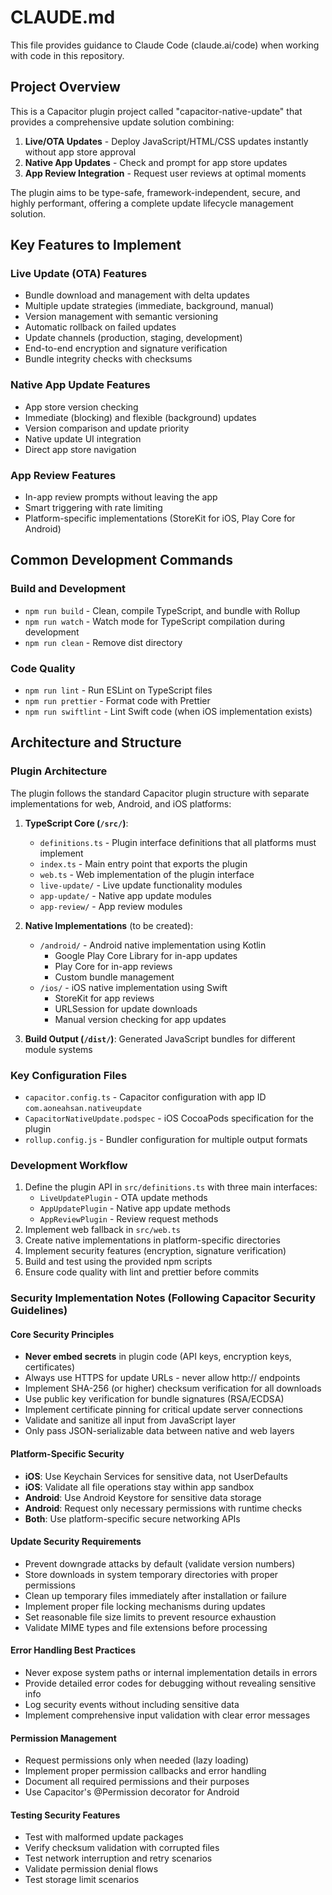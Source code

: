 # CLAUDE.md

This file provides guidance to Claude Code (claude.ai/code) when working with code in this repository.

## Project Overview

This is a Capacitor plugin project called "capacitor-native-update" that provides a comprehensive update solution combining:

1. **Live/OTA Updates** - Deploy JavaScript/HTML/CSS updates instantly without app store approval
2. **Native App Updates** - Check and prompt for app store updates
3. **App Review Integration** - Request user reviews at optimal moments

The plugin aims to be type-safe, framework-independent, secure, and highly performant, offering a complete update lifecycle management solution.

## Key Features to Implement

### Live Update (OTA) Features

- Bundle download and management with delta updates
- Multiple update strategies (immediate, background, manual)
- Version management with semantic versioning
- Automatic rollback on failed updates
- Update channels (production, staging, development)
- End-to-end encryption and signature verification
- Bundle integrity checks with checksums

### Native App Update Features

- App store version checking
- Immediate (blocking) and flexible (background) updates
- Version comparison and update priority
- Native update UI integration
- Direct app store navigation

### App Review Features

- In-app review prompts without leaving the app
- Smart triggering with rate limiting
- Platform-specific implementations (StoreKit for iOS, Play Core for Android)

## Common Development Commands

### Build and Development

- `npm run build` - Clean, compile TypeScript, and bundle with Rollup
- `npm run watch` - Watch mode for TypeScript compilation during development
- `npm run clean` - Remove dist directory

### Code Quality

- `npm run lint` - Run ESLint on TypeScript files
- `npm run prettier` - Format code with Prettier
- `npm run swiftlint` - Lint Swift code (when iOS implementation exists)

## Architecture and Structure

### Plugin Architecture

The plugin follows the standard Capacitor plugin structure with separate implementations for web, Android, and iOS platforms:

1. **TypeScript Core (`/src/`)**:
   - `definitions.ts` - Plugin interface definitions that all platforms must implement
   - `index.ts` - Main entry point that exports the plugin
   - `web.ts` - Web implementation of the plugin interface
   - `live-update/` - Live update functionality modules
   - `app-update/` - Native app update modules
   - `app-review/` - App review modules

2. **Native Implementations** (to be created):
   - `/android/` - Android native implementation using Kotlin
     - Google Play Core Library for in-app updates
     - Play Core for in-app reviews
     - Custom bundle management
   - `/ios/` - iOS native implementation using Swift
     - StoreKit for app reviews
     - URLSession for update downloads
     - Manual version checking for app updates

3. **Build Output (`/dist/`)**: Generated JavaScript bundles for different module systems

### Key Configuration Files

- `capacitor.config.ts` - Capacitor configuration with app ID `com.aoneahsan.nativeupdate`
- `CapacitorNativeUpdate.podspec` - iOS CocoaPods specification for the plugin
- `rollup.config.js` - Bundler configuration for multiple output formats

### Development Workflow

1. Define the plugin API in `src/definitions.ts` with three main interfaces:
   - `LiveUpdatePlugin` - OTA update methods
   - `AppUpdatePlugin` - Native app update methods
   - `AppReviewPlugin` - Review request methods
2. Implement web fallback in `src/web.ts`
3. Create native implementations in platform-specific directories
4. Implement security features (encryption, signature verification)
5. Build and test using the provided npm scripts
6. Ensure code quality with lint and prettier before commits

### Security Implementation Notes (Following Capacitor Security Guidelines)

#### Core Security Principles

- **Never embed secrets** in plugin code (API keys, encryption keys, certificates)
- Always use HTTPS for update URLs - never allow http:// endpoints
- Implement SHA-256 (or higher) checksum verification for all downloads
- Use public key verification for bundle signatures (RSA/ECDSA)
- Implement certificate pinning for critical update server connections
- Validate and sanitize all input from JavaScript layer
- Only pass JSON-serializable data between native and web layers

#### Platform-Specific Security

- **iOS**: Use Keychain Services for sensitive data, not UserDefaults
- **iOS**: Validate all file operations stay within app sandbox
- **Android**: Use Android Keystore for sensitive data storage
- **Android**: Request only necessary permissions with runtime checks
- **Both**: Use platform-specific secure networking APIs

#### Update Security Requirements

- Prevent downgrade attacks by default (validate version numbers)
- Store downloads in system temporary directories with proper permissions
- Clean up temporary files immediately after installation or failure
- Implement proper file locking mechanisms during updates
- Set reasonable file size limits to prevent resource exhaustion
- Validate MIME types and file extensions before processing

#### Error Handling Best Practices

- Never expose system paths or internal implementation details in errors
- Provide detailed error codes for debugging without revealing sensitive info
- Log security events without including sensitive data
- Implement comprehensive input validation with clear error messages

#### Permission Management

- Request permissions only when needed (lazy loading)
- Implement proper permission callbacks and error handling
- Document all required permissions and their purposes
- Use Capacitor's @Permission decorator for Android

#### Testing Security Features

- Test with malformed update packages
- Verify checksum validation with corrupted files
- Test network interruption and retry scenarios
- Validate permission denial flows
- Test storage limit scenarios
